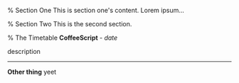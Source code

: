 % Section One
This is section one's content.
Lorem ipsum...

% Section Two
This is the second section.

% The Timetable
**CoffeeScript** - *date*

description

---
**Other thing**
yeet